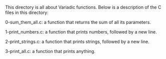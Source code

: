 This directory is all about Variadic functions.
Below is a description of the C files in this directory:

0-sum_them_all.c:  a function that returns the sum of all its parameters.

1-print_numbers.c: a function that prints numbers, followed by a new line.

2-print_strings.c: a function that prints strings, followed by a new line.

3-print_all.c: a function that prints anything.
